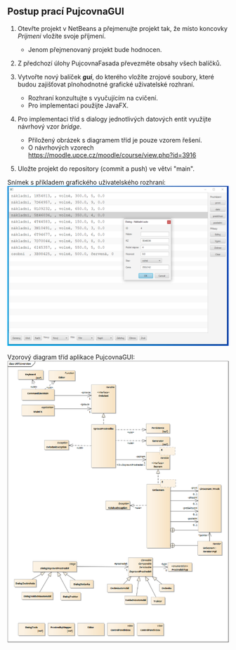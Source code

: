 ## Postup prací PujcovnaGUI

1. Otevřte projekt v NetBeans a přejmenujte projekt tak, že místo koncovky 
   _Prijmeni_ vložíte svoje příjmení. 
    - Jenom přejmenovaný projekt bude hodnocen.

2. Z předchozí úlohy PujcovnaFasada převezměte obsahy všech balíčků.

3. Vytvořte nový balíček ***gui***, do kterého vložíte zrojové soubory, 
   které budou zajišťovat plnohodnotné grafické uživatelské rozhraní.
   - Rozhraní konzultujte s vyučujícím na cvičení.
   - Pro implementaci použijte JavaFX.

4. Pro implementaci tříd s dialogy jednotlivých datových entit využijte 
   návrhový vzor _bridge_.
   - Přiložený obrázek s diagramem tříd je pouze vzorem řešení. 
   - O návrhových vzorech https://moodle.upce.cz/moodle/course/view.php?id=3916   

5. Uložte projekt do repository (commit a push) ve větvi "main".

Snímek s příkladem grafického uživatelského rozhraní:
![GUI ](/src/main/resources/PujcovnaGuiEdit.PNG)

Vzorový diagram tříd aplikace PujcovnaGUI:
![Diagram tříd ](/src/main/resources/U071overview.png)

